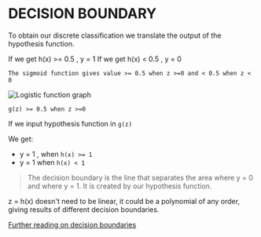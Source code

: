 # DECISION BOUNDARY

To obtain our discrete classification we translate the output of the hypothesis function.

If we get h(x) >= 0.5 , y = 1
If we get h(x) < 0.5 , y = 0

`The sigmoid function gives value >= 0.5 when z >=0 and < 0.5 when z < 0`

![Logistic function graph](https://d3c33hcgiwev3.cloudfront.net/imageAssetProxy.v1/1WFqZHntEead-BJkoDOYOw_2413fbec8ff9fa1f19aaf78265b8a33b_Logistic_function.png?expiry=1587772800000&hmac=qm1PBPeJt7RCbCZ64BqyK9svN09vjXfLXQ1mxAjcpXg)

`g(z) >= 0.5 when z >=0`

If we input hypothesis function in `g(z)`

We get:

- y = 1 , when `h(x) >= 1`
- y = 1 when `h(x) < 1`

> The decision boundary is the line that separates the area where y = 0 and where y = 1. It is created by our hypothesis function.

z = h(x) doesn't need to be linear, it could be a polynomial of any order, giving results of different decision boundaries.

[Further reading on decision boundaries](https://www.coursera.org/learn/machine-learning/supplement/N8qsm/decision-boundary)
